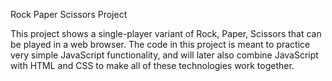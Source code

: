 Rock Paper Scissors Project

This project shows a single-player variant of Rock, Paper, Scissors that can be played in a web browser. The code in this project is meant to practice very simple JavaScript functionality, and will later also combine JavaScript with HTML and CSS to make all of these technologies work together.

